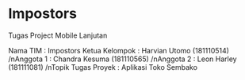 # Impostors
Tugas Project Mobile Lanjutan

Nama TIM : Impostors
Ketua Kelompok : Harvian Utomo (181110514) /nAnggota 1 : Chandra Kesuma (181110565) /nAnggota 2 : Leon Harley (181111081) /nTopik Tugas Proyek : Aplikasi Toko Sembako
